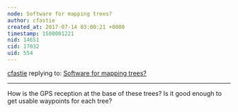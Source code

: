 ```yaml
---
node: Software for mapping trees?
author: cfastie
created_at: 2017-07-14 03:00:21 +0000
timestamp: 1500001221
nid: 14651
cid: 17032
uid: 554
---
```




[cfastie](../profile/cfastie) replying to: [Software for mapping trees?](../notes/icarito/07-14-2017/software-for-mapping-trees)

----
How is the GPS reception at the base of these trees? Is it good enough to get usable waypoints for each tree? 